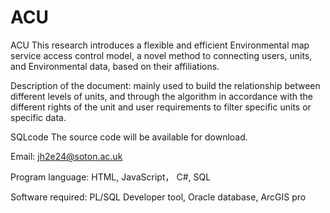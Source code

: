 # ACU

ACU
This research introduces a flexible and efficient Environmental map service access control model, a novel method to connecting users, units, and Environmental data, based on their affiliations.

Description of the document: mainly used to build the relationship between different levels of units, and through the algorithm in accordance with the different rights of the unit and user requirements to filter specific units or specific data.

SQLcode
The source code will be available for download.

Email:
jh2e24@soton.ac.uk

Program language: HTML, JavaScript， C#, SQL

Software required: PL/SQL Developer tool, Oracle database, ArcGIS pro
